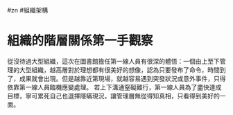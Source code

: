 #zn #組織架構
# 組織的階層關係第一手觀察
從沒待過大型組織，這次在圖書館擔任第一線人員有很深的體悟：一個由上至下管理的大型組織，越高層對於理想都有很美好的想像，認為只要發布了命令，時間到了，成果就會出現。但是越靠近第現場，就越容易遇到突發狀況或意外事件，只得依靠第一線人員臨機應變處理。
若上下溝通窒礙難行，第一線人員為了盡快達成目標，寧可累死自己也選擇隱瞞現況，讓管理層無從得知真相，只看得到美好的一面。